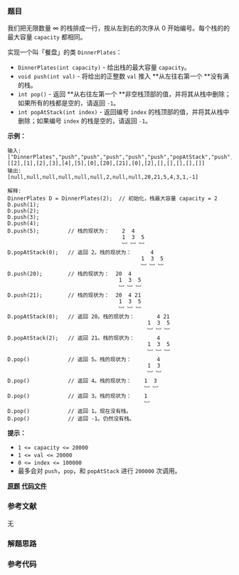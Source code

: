 ### 题目
我们把无限数量 ∞ 的栈排成一行，按从左到右的次序从 0 开始编号。每个栈的的最大容量 `capacity` 都相同。

实现一个叫「餐盘」的类 `DinnerPlates`：

  * `DinnerPlates(int capacity)` \- 给出栈的最大容量 `capacity`。
  * `void push(int val)` \- 将给出的正整数 `val` 推入  **从左往右第一个  **没有满的栈。
  * `int pop()` \- 返回  **从右往左第一个  **非空栈顶部的值，并将其从栈中删除；如果所有的栈都是空的，请返回 `-1`。
  * `int popAtStack(int index)` \- 返回编号 `index` 的栈顶部的值，并将其从栈中删除；如果编号 `index` 的栈是空的，请返回 `-1`。



**示例：**

    
    
    输入:
    ["DinnerPlates","push","push","push","push","push","popAtStack","push","push","popAtStack","popAtStack","pop","pop","pop","pop","pop"]
    [[2],[1],[2],[3],[4],[5],[0],[20],[21],[0],[2],[],[],[],[],[]]
    输出:
    [null,null,null,null,null,null,2,null,null,20,21,5,4,3,1,-1]
    
    解释:
    DinnerPlates D = DinnerPlates(2);  // 初始化，栈最大容量 capacity = 2
    D.push(1);
    D.push(2);
    D.push(3);
    D.push(4);
    D.push(5);         // 栈的现状为：    2  4
                                        1  3  5
                                        ﹈ ﹈ ﹈
    D.popAtStack(0);   // 返回 2。栈的现状为：      4
                                              1  3  5
                                              ﹈ ﹈ ﹈
    D.push(20);        // 栈的现状为：  20  4
                                       1  3  5
                                       ﹈ ﹈ ﹈
    D.push(21);        // 栈的现状为：  20  4 21
                                       1  3  5
                                       ﹈ ﹈ ﹈
    D.popAtStack(0);   // 返回 20。栈的现状为：       4 21
                                                1  3  5
                                                ﹈ ﹈ ﹈
    D.popAtStack(2);   // 返回 21。栈的现状为：       4
                                                1  3  5
                                                ﹈ ﹈ ﹈ 
    D.pop()            // 返回 5。栈的现状为：        4
                                                1  3 
                                                ﹈ ﹈  
    D.pop()            // 返回 4。栈的现状为：    1  3 
                                               ﹈ ﹈   
    D.pop()            // 返回 3。栈的现状为：    1 
                                               ﹈   
    D.pop()            // 返回 1。现在没有栈。
    D.pop()            // 返回 -1。仍然没有栈。
    



**提示：**

  * `1 <= capacity <= 20000`
  * `1 <= val <= 20000`
  * `0 <= index <= 100000`
  * 最多会对 `push`，`pop`，和 `popAtStack` 进行 `200000` 次调用。

 **[原题](https://leetcode-cn.com/problems/dinner-plate-stacks/)**    **[代码文件]()**


### 参考文献
无

### 解题思路




### 参考代码

```go


```




